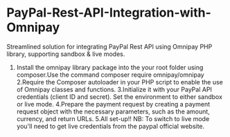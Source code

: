 # PayPal-Rest-API-Integration-with-Omnipay
Streamlined solution for integrating PayPal Rest API using Omnipay PHP library, supporting sandbox &amp; live modes.
1. Install the omnipay library package into the your root folder using composer.Use the command
 composer require omnipay/omnipay
2.Require the Composer autoloader in your PHP script to enable the use of Omnipay classes and functions.
3.Initialize it with your PayPal API credentials (client ID and secret). Set the environment to either sandbox or live mode.
4.Prepare the payment request by creating a payment request object with the necessary parameters, such as the amount, currency, and return URLs.
5.All set-up!!
NB:
To switch to live mode you'll need to get live credentials from the paypal official website.
